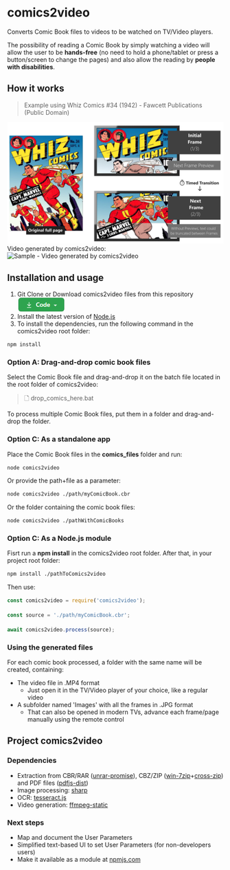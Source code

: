 # comics2video
Converts Comic Book files to videos to be watched on TV/Video players.

The possibility of reading a Comic Book by simply watching a video will allow the user to be **hands-free** (no need to hold a phone/tablet or press a button/screen to change the pages) and also allow the reading by **people with disabilities**.

## How it works
> Example using Whiz Comics #34 (1942) - Fawcett Publications (Public Domain)

![How comics2video works](./docs/images/comics2video.jpg)
Video generated by comics2video:
![Sample - Video generated by comics2video](./docs/images/comics2video.gif)

## Installation and usage
1. Git Clone or Download comics2video files from this repository ![Clone or download code](./docs/images/code.png)
2. Install the latest version of [Node.js](https://nodejs.org/en/download)
3. To install the dependencies, run the following command in the comics2video root folder:

```sh
npm install
```

### Option A: Drag-and-drop comic book files
Select the Comic Book file and drag-and-drop it on the batch file located in the root folder of comics2video:

> 🗋 drop_comics_here.bat

To process multiple Comic Book files, put them in a folder and drag-and-drop the folder.

### Option C: As a standalone app
Place the Comic Book files in the **comics_files** folder and run:
```sh
node comics2video
```

Or provide the path+file as a parameter:
```sh
node comics2video ./path/myComicBook.cbr
```

Or the folder containing the comic book files:
```sh
node comics2video ./pathWithComicBooks
```

### Option C: As a Node.js module
Fisrt run a **npm install** in the comics2video root folder. After that, in your project root folder:
```sh
npm install ./pathToComics2video
```
Then use:
```javascript
const comics2video = require('comics2video');

const source = './path/myComicBook.cbr';

await comics2video.process(source);
```

### Using the generated files
For each comic book processed, a folder with the same name will be created, containing:
- The video file in .MP4 format
	- Just open it in the TV/Video player of your choice, like a regular video
- A subfolder named 'Images' with all the frames in .JPG format
	- That can also be opened in modern TVs, advance each frame/page manually using the remote control

## Project comics2video

### Dependencies
- Extraction from CBR/RAR ([unrar-promise](https://www.npmjs.com/package/unrar-promise)), CBZ/ZIP ([win-7zip](https://www.npmjs.com/package/win-7zip)+[cross-zip](https://www.npmjs.com/package/cross-unzip)) and PDF files ([pdfjs-dist](https://www.npmjs.com/package/pdfjs-dist))
- Image processing: [sharp](https://www.npmjs.com/package/sharp)
- OCR: [tesseract.js](https://www.npmjs.com/package/tesseract.js)
- Video generation: [ffmpeg-static](ffmpeg-static)

### Next steps
- Map and document the User Parameters
- Simplified text-based UI to set User Parameters (for non-developers users)
- Make it available as a module at [npmjs.com](https://www.npmjs.com)